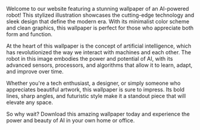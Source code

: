 <!--
Write me content for website with wallpaper "A stylized illustration of an AI-powered robot, with sleek and modern graphics and a minimalist color scheme."
-->

<!--font:Montserrat-->

Welcome to our website featuring a stunning wallpaper of an AI-powered robot! This stylized illustration showcases the cutting-edge technology and sleek design that define the modern era. With its minimalist color scheme and clean graphics, this wallpaper is perfect for those who appreciate both form and function.

At the heart of this wallpaper is the concept of artificial intelligence, which has revolutionized the way we interact with machines and each other. The robot in this image embodies the power and potential of AI, with its advanced sensors, processors, and algorithms that allow it to learn, adapt, and improve over time.

Whether you're a tech enthusiast, a designer, or simply someone who appreciates beautiful artwork, this wallpaper is sure to impress. Its bold lines, sharp angles, and futuristic style make it a standout piece that will elevate any space.

So why wait? Download this amazing wallpaper today and experience the power and beauty of AI in your own home or office.
